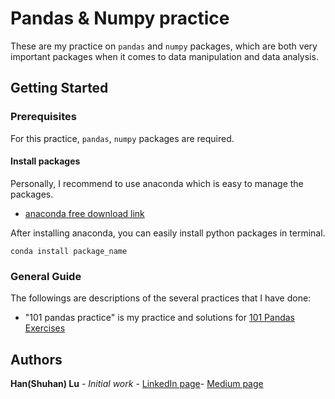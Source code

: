 # Pandas & Numpy practice

These are my practice on `pandas` and `numpy` packages, which are both very important packages when it comes to data manipulation and data analysis.

## Getting Started

### Prerequisites

For this practice, `pandas`, `numpy` packages are required.

#### Install packages

Personally, I recommend to use anaconda which is easy to manage the packages.
* [anaconda free download link](https://www.anaconda.com/distribution/#download-section)

After installing anaconda, you can easily install python packages in terminal. 
```
conda install package_name
```
### General Guide
The followings are descriptions of the several practices that I have done:
* "101 pandas practice" is my practice and solutions for [101 Pandas Exercises](https://www.machinelearningplus.com/python/101-pandas-exercises-python/)
 
## Authors

**Han(Shuhan) Lu** - *Initial work* - [LinkedIn page](https://www.linkedin.com/in/shuhan-lu/)- [Medium page](https://medium.com/@lush9516)


